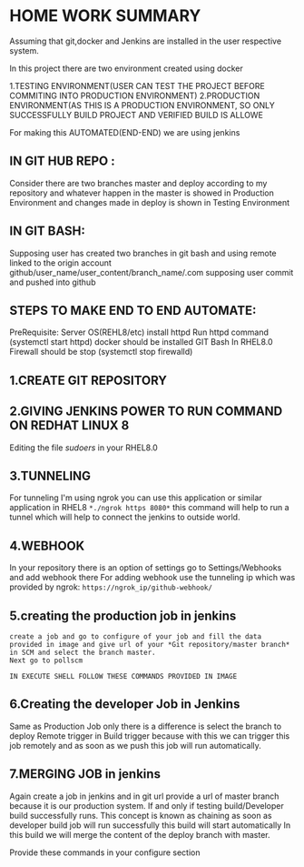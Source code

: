 # HOME WORK SUMMARY

Assuming that git,docker and Jenkins are installed in the user respective system.

In this project there are two environment created using docker

1.TESTING ENVIRONMENT(USER CAN TEST THE PROJECT BEFORE COMMITING INTO PRODUCTION ENVIRONMENT)
2.PRODUCTION ENVIRONMENT(AS THIS IS A PRODUCTION ENVIRONMENT, SO ONLY SUCCESSFULLY BUILD PROJECT AND VERIFIED BUILD IS ALLOWE

For making this AUTOMATED(END-END) we are using jenkins

## IN GIT HUB REPO :
Consider there are two branches master and deploy according to my repository and whatever happen in the master is showed in Production Environment and changes made in deploy is shown in Testing Environment

## IN GIT BASH:
Supposing user has created two branches in git bash and using remote linked to the origin account github/user_name/user_content/branch_name/.com 
supposing user commit and pushed into github


## STEPS TO MAKE END TO END AUTOMATE:

PreRequisite:
Server OS(REHL8/etc)
install httpd
Run httpd command (systemctl start httpd) 
docker should be installed
GIT Bash
In RHEL8.0 Firewall should be stop (systemctl stop firewalld)



## 1.CREATE GIT REPOSITORY


## 2.GIVING JENKINS POWER TO RUN COMMAND ON REDHAT LINUX 8

  Editing the file *sudoers* in your RHEL8.0
  
  
## 3.TUNNELING
  For tunneling I'm using ngrok you can use this application or similar application in RHEL8
 `*./ngrok https 8080*` this command will help to run a tunnel which will help to connect the jenkins to outside world.
 
## 4.WEBHOOK
  In your repository there is an option of settings go to Settings/Webhooks and add webhook there 
  For adding webhook use the tunneling ip which was provided by ngrok:
                  `https://ngrok_ip/github-webhook/`
  
## 5.creating the production job in jenkins
    create a job and go to configure of your job and fill the data provided in image and give url of your *Git repository/master branch* in SCM and select the branch master.
    Next go to pollscm 
    
    IN EXECUTE SHELL FOLLOW THESE COMMANDS PROVIDED IN IMAGE

## 6.Creating the developer Job in Jenkins
  Same as Production Job only there is a difference is select the branch to deploy
  Remote trigger in Build trigger because with this we can trigger this job remotely and as soon as we push this job will run automatically.
  
  
## 7.MERGING JOB in jenkins
  Again create a job in jenkins and in git url provide a url of master branch because it is our production system.
  If and only if testing build/Developer build successfully runs.
  This concept is known as chaining as soon as developer build job will run successfully this build will start automatically
  In this build we will merge the content of the deploy branch with master.
  
  Provide these commands in your configure section 
  
  
  
